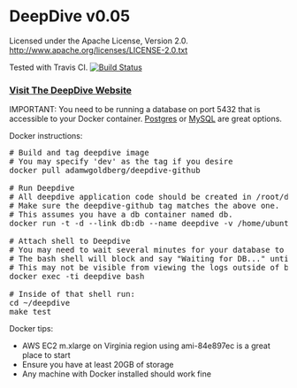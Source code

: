 # DeepDive v0.05

Licensed under the Apache License, Version 2.0. http://www.apache.org/licenses/LICENSE-2.0.txt

Tested with Travis CI.
[![Build Status](https://travis-ci.org/HazyResearch/deepdive.svg?branch=master)](https://travis-ci.org/HazyResearch/deepdive)

### [Visit The DeepDive Website](http://deepdive.stanford.edu)

IMPORTANT: You need to be running a database on port 5432 that is accessible to your Docker container. [Postgres](https://registry.hub.docker.com/_/postgres/) or [MySQL](https://registry.hub.docker.com/_/mysql/)
are great options. 

Docker instructions:
<pre>
# Build and tag deepdive image
# You may specify 'dev' as the tag if you desire
docker pull adamwgoldberg/deepdive-github

# Run Deepdive
# All deepdive application code should be created in /root/deepdive/app
# Make sure the deepdive-github tag matches the above one.
# This assumes you have a db container named db. 
docker run -t -d --link db:db --name deepdive -v /home/ubuntu/deepdive/app:/root/deepdive/app adamwgoldberg/deepdive-github bash

# Attach shell to Deepdive
# You may need to wait several minutes for your database to initialize.
# The bash shell will block and say "Waiting for DB..." until it finishes.
# This may not be visible from viewing the logs outside of bash.
docker exec -ti deepdive bash

# Inside of that shell run:
cd ~/deepdive
make test
</pre>

Docker tips:
* AWS EC2 m.xlarge on Virginia region using ami-84e897ec is a great place to start
* Ensure you have at least 20GB of storage
* Any machine with Docker installed should work fine
